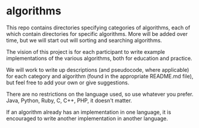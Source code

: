 algorithms
==========

This repo contains directories specifying categories of algorithms, each of
which contain directories for specific algorithms. More will be added over time,
but we will start out will sorting and searching algorithms.

The vision of this project is for each participant to write example implementations
of the various algorithms, both for education and practice. 

We will work to write up descriptions (and pseudocode, where applicable) for each 
category and algorithm (found in the appropriate README.md file), but feel free to 
add your own or give suggestions.

There are no restrictions on the language used, so use whatever you prefer.
Java, Python, Ruby, C, C++, PHP, it doesn't matter.

If an algorithm already has an implementation in one language, it is encouraged
to write another implementation in another language.



